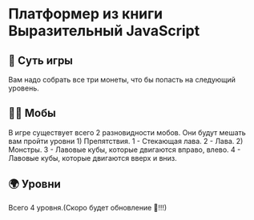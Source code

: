 # Платформер из книги Выразительный JavaScript

<h2>💎 Суть игры</h2>
Вам надо собрать все три монеты, что бы попасть на следующий уровень.
<h2>🏃🌋 Мобы</h2>
В игре существует всего 2 разновидности мобов. Они будут мешать вам пройти уровни
1) Препятствия.
  1 - Стекающая лава.
  2 - Лава.
2) Монстры.
  3 - Лавовые кубы, которые двигаются вправо, влево.
  4 - Лавовые кубы, которые двигаются вверх и вниз.
<h2>🌍 Уровни</h2>
Всего 4 уровня.(Скоро будет обновление 🙉!!!)
